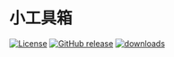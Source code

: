 # 小工具箱
[![License](https://img.shields.io/github/license/lishuyu69/toolbox)](https://github.com/lishuyu69/toolbox/blob/master/LICENSE)
[![GitHub release](https://img.shields.io/github/v/release/lishuyu69/toolbox?include_prereleases)](https://github.com/lishuyu69/toolbox/releases)
[![downloads](https://img.shields.io/jsdelivr/gh/hm/lishuyu69/toolbox?label=downloads)](ttps://github.com/lishuyu69/toolbox/tree/download)
